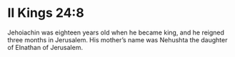 # II Kings 24:8

Jehoiachin was eighteen years old when he became king, and he reigned three months in Jerusalem. His mother’s name was Nehushta the daughter of Elnathan of Jerusalem.

